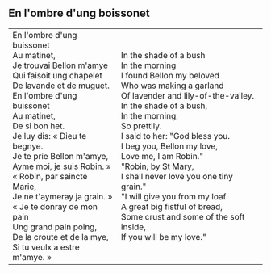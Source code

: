 ## En l'ombre d'ung boissonet

<table class="bare">
  <tr>
    <td>
En l'ombre d'ung buissonet<br/>
Au matinet,<br/>
Je trouvai Bellon m'amye<br/>
Qui faisoit ung chapelet<br/>
De lavande et de muguet.<br/>
En l'ombre d'ung buissonet<br/>
Au matinet,<br/>
De si bon het.<br/>
Je luy dis: « Dieu te begnye.<br/>
Je te prie Bellon m'amye,<br/>
Ayme moi, je suis Robin. »<br/>
« Robin, par saincte Marie,<br/>
Je ne t'aymeray ja grain. »<br/>
« Je te donray de mon pain<br/>
Ung grand pain poing,<br/>
De la croute et de la mye,<br/>
Si tu veulx a estre m'amye. »<br/>
    </td>
    <td>
In the shade of a bush<br/>
In the morning<br/>
I found Bellon my beloved<br/>
Who was making a garland<br/>
Of lavender and lily-of-the-valley.<br/>
In the shade of a bush,<br/>
In the morning,<br/>
So prettily.<br/>
I said to her: "God bless you.<br/>
I beg you, Bellon my love,<br/>
Love me, I am Robin."<br/>
"Robin, by St Mary,<br/>
I shall never love you one tiny grain."<br/>
"I will give you from my loaf<br/>
A great big fistful of bread,<br/>
Some crust and some of the soft inside,<br/>
If you will be my love."<br/>
    </td>
  </tr>
</table>

